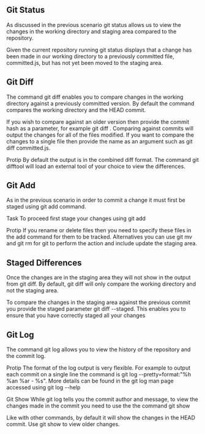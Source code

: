## Git Status

As discussed in the previous scenario git status allows us to view the changes in the working directory and staging area compared to the repository.

Given the current repository running git status displays that a change has been made in our working directory to a previously committed file, committed.js, but has not yet been moved to the staging area.

## Git Diff

The command git diff enables you to compare changes in the working directory against a previously committed version. By default the command compares the working directory and the HEAD commit.

If you wish to compare against an older version then provide the commit hash as a parameter, for example git diff <commit>. Comparing against commits will output the changes for all of the files modified. If you want to compare the changes to a single file then provide the name as an argument such as git diff committed.js.

Protip
By default the output is in the combined diff format. The command git difftool will load an external tool of your choice to view the differences.

## Git Add
As in the previous scenario in order to commit a change it must first be staged using git add command.


Task
To proceed first stage your changes using git add

Protip
If you rename or delete files then you need to specify these files in the add command for them to be tracked. Alternatives you can use git mv and git rm for git to perform the action and include update the staging area.


## Staged Differences
Once the changes are in the staging area they will not show in the output from git diff. By default, git diff will only compare the working directory and not the staging area.

To compare the changes in the staging area against the previous commit you provide the staged parameter git diff --staged. This enables you to ensure that you have correctly staged all your changes



## Git Log

The command git log allows you to view the history of the repository and the commit log.

Protip
The format of the log output is very flexible. For example to output each commit on a single line the command is 
git log --pretty=format:"%h %an %ar - %s". More details can be found in the git log man page accessed using git log --help


Git Show
While git log tells you the commit author and message, to view the changes made in the commit you need to use the the command git show

Like with other commands, by default it will show the changes in the HEAD commit. Use git show <commit-hash> to view older changes.